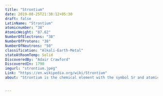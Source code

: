 ```yaml
---
title: "Strontium"
date: 2019-08-25T21:38:12+05:30
draft: false
LatinName: "Strontium"
atomicnumber: "38"
AtomicWeight: "87.62"
NumberOfElectrons: "38"
NumberOfProtons: "38"
NumberOfNeutrons: "50" 
classification: "Alkali-Earth-Metal"
stateAtRoomTemp: Solid
DiscoveredBy: "Adair Crawford" 
DiscoveredIn: 1790 
imgurl: "strontium.jpeg"
Link: "https://en.wikipedia.org/wiki/Strontium"
about: "Strontium is the chemical element with the symbol Sr and atomic number 38. An alkaline earth metal, strontium is a soft silver-white yellowish metallic element that is highly chemically reactive. The metal forms a dark oxide layer when it is exposed to air. Strontium has physical and chemical properties similar to those of its two vertical neighbors in the periodic table, calcium and barium. It occurs naturally mainly in the minerals celestine and strontianite, and is mostly mined from these."


---
```


